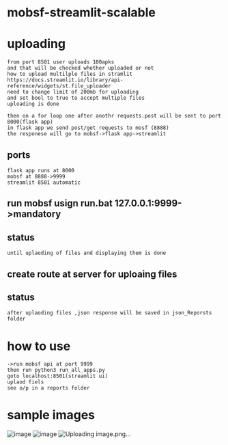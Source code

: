 ﻿# mobsf-streamlit-scalable
#  uploading
```
from port 8501 user uploads 100apks 
and that will be checked whether uploaded or not
how to upload multilple files in stramlit
https://docs.streamlit.io/library/api-reference/widgets/st.file_uploader
need to change limit of 200mb for uploading 
and set bool to true to accept multiple files
uploading is done

```
```
then on a for loop one after anothr requests.post will be sent to port 8000(flask app)
in flask app we send post/get requests to mosf (8888)
the responese will go to mobsf->flask app->streamlit
```
## ports
```
flask app runs at 8000
mobsf at 8888->9999
streamlit 8501 automatic
```
## run mobsf usign run.bat 127.0.0.1:9999->mandatory
## status
```
until uplaoding of files and displaying them is done
```
## create route at server for uploaing files
## status
```
after uplaoding files ,json response will be saved in json_Reporsts folder
```
# how to use
```
->run mobsf api at port 9999
then run python3 run_all_apps.py
goto localhost:8501(streamlit ui)
uplaod fiels
see o/p in a reports folder
```
# sample images
![image](https://github.com/m0wn1ka/mobsf-streamlit-scalable/assets/127676379/d306d729-80e1-4b83-9ee4-b39d6bb63e7f)
![image](https://github.com/m0wn1ka/mobsf-streamlit-scalable/assets/127676379/b3cabfb5-b672-4608-8d14-0f010a5eb176)
![Uploading image.png…]()



